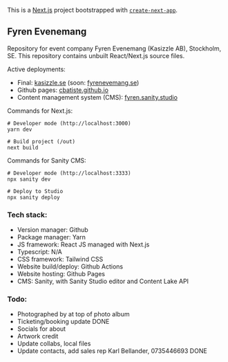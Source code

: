 This is a [Next.js](https://nextjs.org/) project bootstrapped with [`create-next-app`](https://github.com/vercel/next.js/tree/canary/packages/create-next-app).

## Fyren Evenemang

Repository for event company Fyren Evenemang (Kasizzle AB), Stockholm, SE.
This repository contains unbuilt React/Next.js source files.

Active deployments:
- Final: [kasizzle.se](https://kasizzle.se) (soon: [fyrenevemang.se](https://fyrenevenemang.se))
- Github pages: [cbatiste.github.io](https://cbatiste.github.io)
- Content management system (CMS): [fyren.sanity.studio](https://fyren.sanity.studio)

Commands for Next.js:
```
# Developer mode (http://localhost:3000)
yarn dev

# Build project (/out)
next build
```

Commands for Sanity CMS:
```
# Developer mode (http://localhost:3333)
npx sanity dev

# Deploy to Studio
npx sanity deploy
```

### Tech stack:

- Version manager: Github
- Package manager: Yarn
- JS framework: React JS managed with Next.js
- Typescript: N/A
- CSS framework: Tailwind CSS
- Website build/deploy: Github Actions
- Website hosting: Github Pages
- CMS: Sanity, with Sanity Studio editor and Content Lake API

### Todo:

- Photographed by at top of photo album
- Ticketing/booking update DONE
- Socials for about
- Artwork credit
- Update collabs, local files
- Update contacts, add sales rep Karl Bellander, 0735446693 DONE